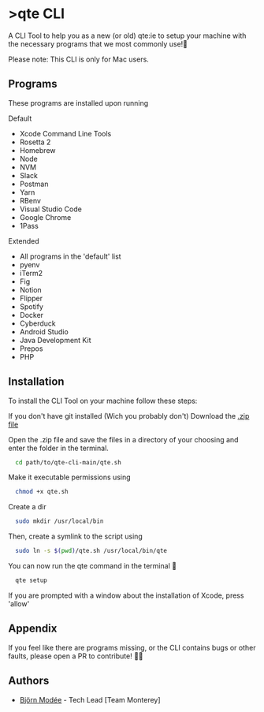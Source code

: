 
# >qte CLI

A CLI Tool to help you as a new (or old) qte:ie to setup your machine with the necessary programs that we most commonly use!🚀

Please note: This CLI is only for Mac users.


## Programs
These programs are installed upon running 

Default
- Xcode Command Line Tools
- Rosetta 2
- Homebrew
- Node
- NVM
- Slack
- Postman
- Yarn
- RBenv
- Visual Studio Code
- Google Chrome
- 1Pass

Extended
- All programs in the 'default' list
- pyenv
- iTerm2
- Fig
- Notion
- Flipper
- Spotify
- Docker
- Cyberduck
- Android Studio
- Java Development Kit
- Prepos
- PHP



## Installation

To install the CLI Tool on your machine follow these steps:

If you don't have git installed (Wich you probably don't) Download the [.zip file](https://github.com/qteab/qte-cli/archive/refs/heads/main.zip)

Open the .zip file and save the files in a directory of your choosing and enter the folder in the terminal.

```bash
  cd path/to/qte-cli-main/qte.sh
```

Make it executable permissions using 

```bash
  chmod +x qte.sh
```

Create a dir

```bash
  sudo mkdir /usr/local/bin
```

Then, create a symlink to the script using

```bash
  sudo ln -s $(pwd)/qte.sh /usr/local/bin/qte
```


You can now run the qte command in the terminal 🥳

```bash
  qte setup
```

If you are prompted with a window about the installation of Xcode, press 'allow'


## Appendix

If you feel like there are programs missing, or the CLI contains bugs or other faults, please open a PR to contribute! 👨‍💻


## Authors

- [Björn Modée](https://www.github.com/bjornmodee) - Tech Lead [Team Monterey]


